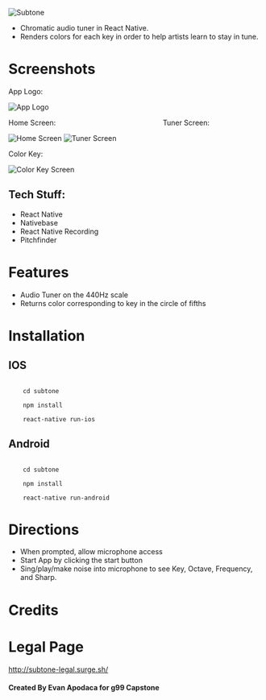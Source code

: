 ![Subtone](http://i67.tinypic.com/2qkkx3o.png "Subtone")
* Chromatic audio tuner in React Native.
* Renders colors for each key in order to help artists learn to stay in tune.

# Screenshots
App Logo:

![App Logo](http://i66.tinypic.com/28430j.png "App Logo")

Home Screen: &nbsp;&nbsp;&nbsp;&nbsp;&nbsp;&nbsp;&nbsp;&nbsp;&nbsp;&nbsp;&nbsp;&nbsp;&nbsp;&nbsp;&nbsp;&nbsp;&nbsp;&nbsp;&nbsp;&nbsp;&nbsp;&nbsp;&nbsp;&nbsp;&nbsp;&nbsp;&nbsp;&nbsp;&nbsp;&nbsp;&nbsp;&nbsp;&nbsp;&nbsp;&nbsp;&nbsp;&nbsp;&nbsp;&nbsp;&nbsp;&nbsp;&nbsp;&nbsp;&nbsp;&nbsp;&nbsp;&nbsp;&nbsp;&nbsp;&nbsp;&nbsp;&nbsp; Tuner Screen:

![Home Screen](http://i65.tinypic.com/xaunu8.png "Home Screen")
![Tuner Screen](http://i63.tinypic.com/34pj81g.png "Tuner Screen")

Color Key:

![Color Key Screen](http://i63.tinypic.com/34fb707.png "Color Key Screen")

## Tech Stuff:
* React Native
* Nativebase
* React Native Recording
* Pitchfinder

# Features
* Audio Tuner on the 440Hz scale
* Returns color corresponding to key in the circle of fifths

# Installation
## IOS
<code>
    cd subtone<br/>
    npm install<br/>
    react-native run-ios
</code>

## Android
<code>
    cd subtone<br/>
    npm install<br/>
    react-native run-android
</code>

# Directions
* When prompted, allow microphone access
* Start App by clicking the start button
* Sing/play/make noise into microphone to see Key, Octave, Frequency, and Sharp.

# Credits

# Legal Page
http://subtone-legal.surge.sh/


#### Created By Evan Apodaca for g99 Capstone